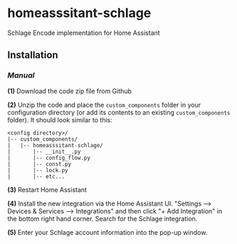 # homeasssitant-schlage
Schlage Encode implementation for Home Assistant

## Installation
### *Manual*
**(1)** Download the code zip file from Github

**(2)** Unzip the code and place the `custom_components` folder in your configuration directory (or add its contents to an existing `custom_components` folder).
It should look similar to this:
```
<config directory>/
|-- custom_components/
|   |-- homeasssitant-schlage/
|       |-- __init__.py
|       |-- config_flow.py
|       |-- const.py
|       |-- lock.py
|       |-- etc...
```

**(3)** Restart Home Assistant

**(4)** Install the new integration via the Home Assistant UI. "Settings --> Devices & Services --> Integrations" and then click "+ Add Integration" in the bottom right hand corner. Search for the Schlage integration.

**(5)** Enter your Schlage account information into the pop-up window.
